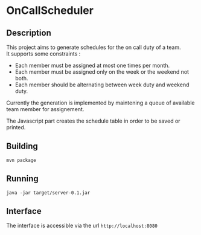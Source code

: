 # OnCallScheduler

## Description

This project aims to generate schedules for the on call duty of a team.  
It supports some constraints :
- Each member must be assigned at most one times per month.
- Each member must be assigned only on the week or the weekend not both.
- Each member should be alternating between week duty and weekend duty.

Currently the generation is implemented by maintening a queue of available team member for assignement.

The Javascript part creates the schedule table in order to be saved or printed.

## Building

	mvn package

## Running

	java -jar target/server-0.1.jar

## Interface

The interface is accessible via the url `http://localhost:8080`
